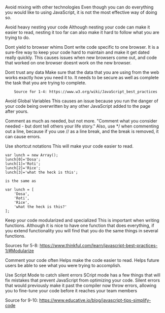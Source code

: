 Avoid mixing with other technologies
    Even though you can do everything you would like to using JavaScript, it is not the most effective way of doing so. 

Avoid heavy nesting your code
    Although nesting your code can make it easier to read, nesting it too far can also make it hard to follow what you are trying to do.

Dont yield to browser whims
    Dont write code specific to one browser. It is a sure-fire way to keep your code hard to maintain and make it get dated really quickly. This causes issues when new browsers come out, and code that worked on one browser doesnt work on the new browser. 

Dont trust any data
    Make sure that the data that you are using from the web works exactly how you need it to. It needs to be secure as well as complete the task that you are trying to complete. 

        Source for 1-4: https://www.w3.org/wiki/JavaScript_best_practices


Avoid Global Variables
    This causes an issue because you run the danger of your code being overwritten by any other JavaScript added to the page after yours. 

Comment as much as needed, but not more. 
    "Comment what you consider needed - but dont tell others your life story."
    Also, use */ when commenting out a line, because if you use // as a line break, and the break is removed, it can cause errors. 

Use shortcut notations
    This will make your code easier to read. 

    var lunch = new Array();
    lunch[0]='Dosa';
    lunch[1]='Roti';
    lunch[2]='Rice';
    lunch[3]='what the heck is this';

    is the same as

    var lunch = [
        'Dosa',
        'Roti',
        'Rice',
        'what the heck is this?'
    ];

Keep your code modularized and specialized
    This is important when writing functions. Although it is nice to have one function that does everything, if you extend functionality you will find that you do the same things in several functions. 

Sources for 5-8: https://www.thinkful.com/learn/javascript-best-practices-1/#Modularize

Comment your code often
    Helps make the code easier to read. Helps future users be able to see what you were trying to accomplish. 

Use Script Mode to catch silent errors
    SCript mode has a few things that will fix mistakes that prevent JavaScript from optimizing your code. Silent errors that would previously make it past the compiler now throw errors, allowing you to fine-tune your code before it reaches your team members

Source for 9-10:  https://www.educative.io/blog/javascript-tips-simplify-code
